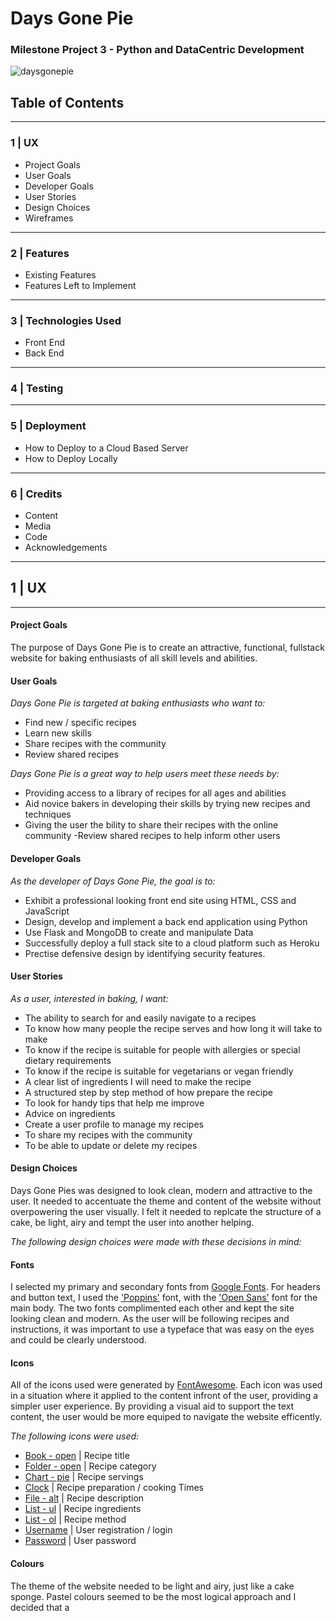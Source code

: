 # **Days Gone Pie**
### **Milestone Project 3 - Python and DataCentric Development**


![daysgonepie](../DaysGonePie/static/readme.md/readme-images/daysgonepie.png)


## **Table of Contents**
---
### **1 | UX** 
- Project Goals
- User Goals
- Developer Goals
- User Stories
- Design Choices
- Wireframes
---
### **2 | Features**
- Existing Features
- Features Left to Implement
---
### **3 | Technologies Used**
- Front End
- Back End
---
### **4 | Testing**
---
### **5 | Deployment**
- How to Deploy to a Cloud Based Server
- How to Deploy Locally
---
### **6 | Credits**
- Content
- Media
- Code
- Acknowledgements
---
## **1 | UX**
---
#### **Project Goals**
The purpose of Days Gone Pie is to create an attractive, functional, fullstack website for baking enthusiasts of all skill levels and abilities.

#### **User Goals**
*Days Gone Pie is targeted at baking enthusiasts who want to:*
- Find new / specific recipes
- Learn new skills
- Share recipes with the community
- Review shared recipes

*Days Gone Pie is a great way to help users meet these needs by:*
- Providing access to a library of recipes for all ages and abilities
- Aid novice bakers in developing their skills by trying new recipes and techniques
- Giving the user the bility to share their recipes with the online community
-Review shared recipes to help inform other users

#### **Developer Goals**
*As the developer of Days Gone Pie, the goal is to:*
- Exhibit a professional looking front end site using HTML, CSS and JavaScript
- Design, develop and implement a back end application using Python
- Use Flask and MongoDB to create and manipulate Data
- Successfully deploy a full stack site to a cloud platform such as Heroku
- Prectise defensive design by identifying security features.

#### **User Stories**
*As a user, interested in baking, I want:*
- The ability to search for and easily navigate to a recipes
- To know how many people the recipe serves and how long it will take to make
- To know if the recipe is suitable for people with allergies or special dietary requirements
- To know if the recipe is suitable for vegetarians or vegan friendly
- A clear list of ingredients I will need to make the recipe
- A structured step by step method of how prepare the recipe
- To look for handy tips that help me improve
- Advice on ingredients
- Create a user profile to manage my recipes
- To share my recipes with the community
- To be able to update or delete my recipes

#### **Design Choices**
Days Gone Pies was designed to look clean, modern and attractive to the user.
It needed to accentuate the theme and content of the website without overpowering the
user visually.  I felt it needed to replcate the structure of a cake, be light, airy and tempt
the user into another helping.

*The following design choices were made with these decisions in mind:*

#### **Fonts**
I selected my primary and secondary fonts from [Google Fonts](https://fonts.google.com/).
For headers and button text, I used the ['Poppins'](https://fonts.google.com/specimen/Poppins?preview.text_type=custom#about) font, with the ['Open Sans'](https://fonts.google.com/specimen/Open+Sans?preview.text_type=custom)
font for the main body.  The two fonts complimented each other and kept the site looking clean and modern.
As the user will be following recipes and instructions, it was important to use a typeface that was easy on the eyes and could be clearly understood.

#### **Icons**
All of the icons used were generated by [FontAwesome](https://fontawesome.com/). Each icon was used in a situation where it applied to the content infront of the user,
providing a simpler user experience. By providing a visual aid to support the text content, the user would be more equiped to navigate the website efficently.

*The following icons were used:*
- [Book - open](https://fontawesome.com/icons/book-open?style=solid) | Recipe title
- [Folder - open](https://fontawesome.com/icons/folder-open?style=regular) | Recipe category
- [Chart - pie](https://fontawesome.com/icons/chart-pie?style=solid) | Recipe servings
- [Clock](https://fontawesome.com/icons/clock?style=regular) | Recipe preparation / cooking Times
- [File - alt](https://fontawesome.com/icons/file-alt?style=regular) | Recipe description
- [List - ul](https://fontawesome.com/icons/list-ul?style=solid) | Recipe ingredients
- [List - ol](https://fontawesome.com/icons/list-ol?style=solid) | Recipe method
- [Username](https://fontawesome.com/icons/user-tag?style=solid) | User registration / login
- [Password](https://fontawesome.com/icons/key?style=solid) | User password

#### **Colours**
The theme of the website needed to be light and airy, just like a cake sponge.
Pastel colours seemed to be the most logical approach and I decided that a 
